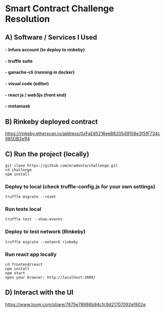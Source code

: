 
# Smart Contract Challenge Resolution



## A) Software / Services I Used


#### - Infura account (to deploy to rinkeby)
#### - truffle suite
#### - ganache-cli (running in docker)
#### - visual code (editor)
#### - react js / web3js (front end)
#### - metamask


## B) Rinkeby deployed contract
https://rinkeby.etherscan.io/address/0xFaE85216eeB820549108e3f5fF734c985DB2e1f4

## C) Run the project (locally)
```
git clone https://github.com/mradosta/challenge.git
cd challenge
npm install
```

### Deploy to local (check truffle-config.js for your own settings)
```
truffle migrate --reset
```

### Run tests local
```
truffle test --show-events
```

### Deploy to test network (Rinkeby)
```
truffle migrate --network rinkeby
```

### Run react app locally
```
cd frontend/react
npm install
npm start
open your browser: http://localhost:3000/
```

## D) Interact with the UI
https://www.loom.com/share/7675e78986b94c1c9d21707092ef802e